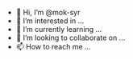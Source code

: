 - 👋 Hi, I’m @mok-syr
- 👀 I’m interested in ...
- 🌱 I’m currently learning ...
- 💞️ I’m looking to collaborate on ...
- 📫 How to reach me ...

<!---
mok-syr/mok-syr is a ✨ special ✨ repository because its `README.md` (this file) appears on your GitHub profile.
You can click the Preview link to take a look at your changes.
--->
